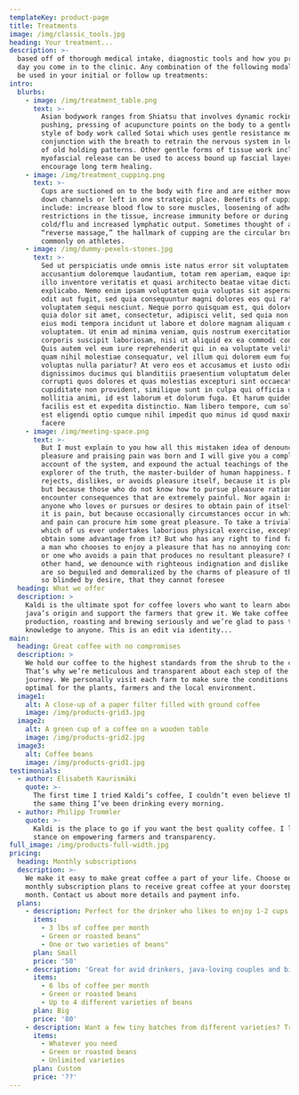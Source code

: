 ```yaml
---
templateKey: product-page
title: Treatments
image: /img/classic_tools.jpg
heading: Your treatment...
description: >-
  based off of thorough medical intake, diagnostic tools and how you present the
  day you come in to the clinic. Any combination of the following modalities can
  be used in your initial or follow up treatments:
intro:
  blurbs:
    - image: /img/treatment_table.png
      text: >-
        Asian bodywork ranges from Shiatsu that involves dynamic rocking,
        pushing, pressing of acupuncture points on the body to a gentle Japanese
        style of body work called Sotai which uses gentle resistance moves in
        conjunction with the breath to retrain the nervous system in letting go
        of old holding patterns. Other gentle forms of tissue work including
        myofascial release can be used to access bound up fascial layers and
        encourage long term healing.
    - image: /img/treatment_cupping.png
      text: >-
        Cups are suctioned on to the body with fire and are either moved up and
        down channels or left in one strategic place. Benefits of cupping can
        include: increase blood flow to sore muscles, loosening of adhesions and
        restrictions in the tissue, increase immunity before or during a
        cold/flu and increased lymphatic output. Sometimes thought of as a
        “reverse massage,” the hallmark of cupping are the circular bruises seen
        commonly on athletes.
    - image: /img/dummy-pexels-stones.jpg
      text: >-
        Sed ut perspiciatis unde omnis iste natus error sit voluptatem
        accusantium doloremque laudantium, totam rem aperiam, eaque ipsa quae ab
        illo inventore veritatis et quasi architecto beatae vitae dicta sunt
        explicabo. Nemo enim ipsam voluptatem quia voluptas sit aspernatur aut
        odit aut fugit, sed quia consequuntur magni dolores eos qui ratione
        voluptatem sequi nesciunt. Neque porro quisquam est, qui dolorem ipsum
        quia dolor sit amet, consectetur, adipisci velit, sed quia non numquam
        eius modi tempora incidunt ut labore et dolore magnam aliquam quaerat
        voluptatem. Ut enim ad minima veniam, quis nostrum exercitationem ullam
        corporis suscipit laboriosam, nisi ut aliquid ex ea commodi consequatur?
        Quis autem vel eum iure reprehenderit qui in ea voluptate velit esse
        quam nihil molestiae consequatur, vel illum qui dolorem eum fugiat quo
        voluptas nulla pariatur? At vero eos et accusamus et iusto odio
        dignissimos ducimus qui blanditiis praesentium voluptatum deleniti atque
        corrupti quos dolores et quas molestias excepturi sint occaecati
        cupiditate non provident, similique sunt in culpa qui officia deserunt
        mollitia animi, id est laborum et dolorum fuga. Et harum quidem rerum
        facilis est et expedita distinctio. Nam libero tempore, cum soluta nobis
        est eligendi optio cumque nihil impedit quo minus id quod maxime placeat
        facere
    - image: /img/meeting-space.png
      text: >-
        But I must explain to you how all this mistaken idea of denouncing
        pleasure and praising pain was born and I will give you a complete
        account of the system, and expound the actual teachings of the great
        explorer of the truth, the master-builder of human happiness. No one
        rejects, dislikes, or avoids pleasure itself, because it is pleasure,
        but because those who do not know how to pursue pleasure rationally
        encounter consequences that are extremely painful. Nor again is there
        anyone who loves or pursues or desires to obtain pain of itself, because
        it is pain, but because occasionally circumstances occur in which toil
        and pain can procure him some great pleasure. To take a trivial example,
        which of us ever undertakes laborious physical exercise, except to
        obtain some advantage from it? But who has any right to find fault with
        a man who chooses to enjoy a pleasure that has no annoying consequences,
        or one who avoids a pain that produces no resultant pleasure? On the
        other hand, we denounce with righteous indignation and dislike men who
        are so beguiled and demoralized by the charms of pleasure of the moment,
        so blinded by desire, that they cannot foresee
  heading: What we offer
  description: >
    Kaldi is the ultimate spot for coffee lovers who want to learn about their
    java’s origin and support the farmers that grew it. We take coffee
    production, roasting and brewing seriously and we’re glad to pass that
    knowledge to anyone. This is an edit via identity...
main:
  heading: Great coffee with no compromises
  description: >
    We hold our coffee to the highest standards from the shrub to the cup.
    That’s why we’re meticulous and transparent about each step of the coffee’s
    journey. We personally visit each farm to make sure the conditions are
    optimal for the plants, farmers and the local environment.
  image1:
    alt: A close-up of a paper filter filled with ground coffee
    image: /img/products-grid3.jpg
  image2:
    alt: A green cup of a coffee on a wooden table
    image: /img/products-grid2.jpg
  image3:
    alt: Coffee beans
    image: /img/products-grid1.jpg
testimonials:
  - author: Elisabeth Kaurismäki
    quote: >-
      The first time I tried Kaldi’s coffee, I couldn’t even believe that was
      the same thing I’ve been drinking every morning.
  - author: Philipp Trommler
    quote: >-
      Kaldi is the place to go if you want the best quality coffee. I love their
      stance on empowering farmers and transparency.
full_image: /img/products-full-width.jpg
pricing:
  heading: Monthly subscriptions
  description: >-
    We make it easy to make great coffee a part of your life. Choose one of our
    monthly subscription plans to receive great coffee at your doorstep each
    month. Contact us about more details and payment info.
  plans:
    - description: Perfect for the drinker who likes to enjoy 1-2 cups per day.
      items:
        - 3 lbs of coffee per month
        - Green or roasted beans"
        - One or two varieties of beans"
      plan: Small
      price: '50'
    - description: 'Great for avid drinkers, java-loving couples and bigger crowds'
      items:
        - 6 lbs of coffee per month
        - Green or roasted beans
        - Up to 4 different varieties of beans
      plan: Big
      price: '80'
    - description: Want a few tiny batches from different varieties? Try our custom plan
      items:
        - Whatever you need
        - Green or roasted beans
        - Unlimited varieties
      plan: Custom
      price: '??'
---
```


